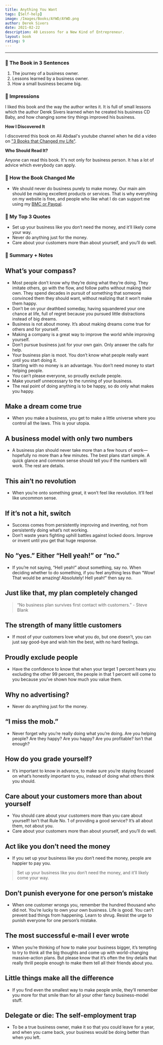 ```yaml
---
title: Anything You Want
tags: [Self-help]
image: /Images/Books/AYWD/AYWD.png
author: Derek Sivers
date: 2021-02-22
description: 40 Lessons for a New Kind of Entrepreneur.
layout: book
rating: 9
---
```

---

### 🌟 The Book in 3 Sentences

1. The journey of a business owner.
2. Lessons learned by a business owner.
3. How a small business became big.

### 🧵 Impressions

I liked this book and the way the author writes it. It is full of small lessons which the author Derek Sivers learned when he created his business CD Baby, and how changing some tiny things improved his business.

**How I Discovered It**

I discovered this book on Ali Abdaal's youtube channel when he did a video on ["3 Books that Changed my Life"](https://youtu.be/hv1gOEY3cs4).

**Who Should Read It?**

Anyone can read this book. It's not only for business person. It has a lot of advice which everybody can apply.

### 🍇 How the Book Changed Me

- We should never do business purely to make money. Our main aim should be making excellent products or services. That is why everything on my website is free, and people who like what I do can support me using my [BMC or Paypal](/donate).

### 🎋 My Top 3 Quotes

- Set up your business like you don’t need the money, and it’ll likely come your way.
- Never do anything just for the money.
- Care about your customers more than about yourself, and you’ll do well.

### 📕 Summary + Notes

## What’s your compass?

- Most people don’t know why they’re doing what they’re doing. They imitate others, go with the flow, and follow paths without making their own. They spend decades in pursuit of something that someone convinced them they should want, without realizing that it won’t make them happy.
- Don’t be on your deathbed someday, having squandered your one chance at life, full of regret because you pursued little distractions instead of big dreams.
- Business is not about money. It’s about making dreams come true for others and for yourself.
- Making a company is a great way to improve the world while improving yourself.
- Don’t pursue business just for your own gain. Only answer the calls for help.
- Your business plan is moot. You don’t know what people really want until you start doing it.
- Starting with no money is an advantage. You don’t need money to start helping people.
- You can’t please everyone, so proudly exclude people.
- Make yourself unnecessary to the running of your business.
- The real point of doing anything is to be happy, so do only what makes you happy.

## Make a dream come true

- When you make a business, you get to make a little universe where you control all the laws. This is your utopia.

## A business model with only two numbers

- A business plan should never take more than a few hours of work—hopefully no more than a few minutes. The best plans start simple. A quick glance and common sense should tell you if the numbers will work. The rest are details.

## This ain’t no revolution

- When you’re onto something great, it won’t feel like revolution. It’ll feel like uncommon sense.

## If it’s not a hit, switch

- Success comes from persistently improving and inventing, not from persistently doing what’s not working.
- Don’t waste years fighting uphill battles against locked doors. Improve or invent until you get that huge response.

## No “yes.” Either “Hell yeah!” or “no.”

- If you’re not saying, “Hell yeah!” about something, say no. When deciding whether to do something, if you feel anything less than “Wow! That would be amazing! Absolutely! Hell yeah!” then say no.

## Just like that, my plan completely changed

> “No business plan survives first contact with customers.” - Steve Blank

## The strength of many little customers

- If most of your customers love what you do, but one doesn’t, you can just say good-bye and wish him the best, with no hard feelings.

## Proudly exclude people

- Have the confidence to know that when your target 1 percent hears you excluding the other 99 percent, the people in that 1 percent will come to you because you’ve shown how much you value them.

## Why no advertising?

- Never do anything just for the money.

## “I miss the mob.”

- Never forget why you’re really doing what you’re doing. Are you helping people? Are they happy? Are you happy? Are you profitable? Isn’t that enough?

## How do you grade yourself?

- It’s important to know in advance, to make sure you’re staying focused on what’s honestly important to you, instead of doing what others think you should.

## Care about your customers more than about yourself

- You should care about your customers more than you care about yourself! Isn’t that Rule No. 1 of providing a good service? It’s all about them, not about you.
- Care about your customers more than about yourself, and you’ll do well.

## Act like you don’t need the money

- If you set up your business like you don’t need the money, people are happier to pay you.

> Set up your business like you don’t need the money, and it’ll likely come your way.

## Don’t punish everyone for one person’s mistake

- When one customer wrongs you, remember the hundred thousand who did not. You’re lucky to own your own business. Life is good. You can’t prevent bad things from happening. Learn to shrug. Resist the urge to punish everyone for one person’s mistake.

## The most successful e-mail I ever wrote

- When you’re thinking of how to make your business bigger, it’s tempting to try to think all the big thoughts and come up with world-changing massive-action plans. But please know that it’s often the tiny details that really thrill people enough to make them tell all their friends about you.

## Little things make all the difference

- If you find even the smallest way to make people smile, they’ll remember you more for that smile than for all your other fancy business-model stuff.

## Delegate or die: The self-employment trap

- To be a true business owner, make it so that you could leave for a year, and when you came back, your business would be doing better than when you left.